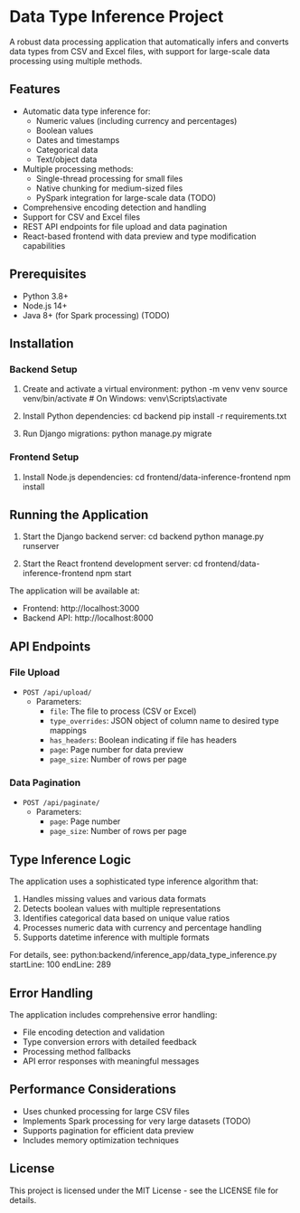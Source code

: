 # Data Type Inference Project

A robust data processing application that automatically infers and converts data types from CSV and Excel files, with support for large-scale data processing using multiple methods.

## Features

- Automatic data type inference for:
  - Numeric values (including currency and percentages)
  - Boolean values
  - Dates and timestamps
  - Categorical data
  - Text/object data
- Multiple processing methods:
  - Single-thread processing for small files
  - Native chunking for medium-sized files
  - PySpark integration for large-scale data (TODO)
- Comprehensive encoding detection and handling
- Support for CSV and Excel files
- REST API endpoints for file upload and data pagination
- React-based frontend with data preview and type modification capabilities

## Prerequisites

- Python 3.8+
- Node.js 14+
- Java 8+ (for Spark processing) (TODO)

## Installation

### Backend Setup

1. Create and activate a virtual environment:
   python -m venv venv
   source venv/bin/activate # On Windows: venv\Scripts\activate

2. Install Python dependencies:
   cd backend
   pip install -r requirements.txt

3. Run Django migrations:
   python manage.py migrate

### Frontend Setup

1. Install Node.js dependencies:
   cd frontend/data-inference-frontend
   npm install

## Running the Application

1. Start the Django backend server:
   cd backend
   python manage.py runserver

2. Start the React frontend development server:
   cd frontend/data-inference-frontend
   npm start

The application will be available at:

- Frontend: http://localhost:3000
- Backend API: http://localhost:8000

## API Endpoints

### File Upload

- `POST /api/upload/`
  - Parameters:
    - `file`: The file to process (CSV or Excel)
    - `type_overrides`: JSON object of column name to desired type mappings
    - `has_headers`: Boolean indicating if file has headers
    - `page`: Page number for data preview
    - `page_size`: Number of rows per page

### Data Pagination

- `POST /api/paginate/`
  - Parameters:
    - `page`: Page number
    - `page_size`: Number of rows per page

## Type Inference Logic

The application uses a sophisticated type inference algorithm that:

1. Handles missing values and various data formats
2. Detects boolean values with multiple representations
3. Identifies categorical data based on unique value ratios
4. Processes numeric data with currency and percentage handling
5. Supports datetime inference with multiple formats

For details, see:
python:backend/inference_app/data_type_inference.py
startLine: 100
endLine: 289

## Error Handling

The application includes comprehensive error handling:

- File encoding detection and validation
- Type conversion errors with detailed feedback
- Processing method fallbacks
- API error responses with meaningful messages

## Performance Considerations

- Uses chunked processing for large CSV files
- Implements Spark processing for very large datasets (TODO)
- Supports pagination for efficient data preview
- Includes memory optimization techniques

## License

This project is licensed under the MIT License - see the LICENSE file for details.
